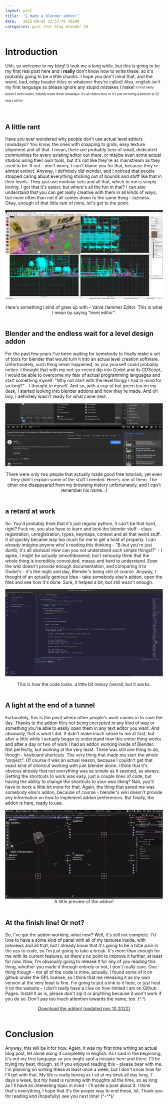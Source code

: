 ```yaml
---
layout: post
title:  "I made a blender addon!"
date:   2022-09-01 22:57:41 +0100
categories: post test blog blender 3d
---
```

# Introduction
Uhh, so welcome to my blog! It took me a long while, but this is going to be my first real post here and I **really** don't know how to write these, so it's probably going to be a little chaotic. I hope you don't mind that, and the weird, bad, edgy header titles or whatever they're called! Also, english isn't my first language so please ignore any stupid mistakes I make! 
<sub><sup>it most likely doesn't even matter, nobody reads these nowadays. it's all videos now, or it's just me being a boomer at 22 years old lol</sup>

<br>


## A little rant
Have you ever wondered why people don't use actual level editors nowadays? You know, the ones with snapping to grids, easy texture alignment and all that. I mean, there are probably tons of small, dedicated communities for every existing editor out there, or maybe even some actual studios using their own tools, but it's not like they're as mainstream as they used to be. If not - don't worry, I can't blame you for that, because they're almost extinct. Anyway, I definitely did wonder, and I noticed that people stopped caring about everything sticking out of bounds and stuff like that in their levels. They just use modular sets and all that, which to me is simply boring. I get that it's easier, but where's all the fun in that? I can also understand that you can get really creative with them in all kinds of ways, but more often than not it all comes down to the same thing - laziness. Okay, enough of that little rant of mine, let's get to the point.


![hammerscreen](/assets/images/Hammer_screen.jpg)
<center>Here's something I kind of grew up with - Valve Hammer Editor. This is what I mean by saying "level editor".</center>
<br>


## Blender and the endless wait for a level design addon
For the past few years I've been waiting for somebody to finally make a set of tools for blender that would turn it into an actual level creation software. Unfortunately, such thing never happened, as you yourself could probably notice. I thought that with my not-so-recent dip into Godot and its GDScript, I would be able to overcome my fear of actual programming languages and start something myself. "Why not start with the level thingy I had in mind for so long?" - I thought to myself. And so, with a cup of hot green tea on my desk, I started looking into blender addons and how they're made. And oh boy, I definitely wasn't ready for what came next.


![tutorials](/assets/images/blender-ytaddontutorial.png)
<center>There were only two people that actually made good free tutorials, yet even they didn't explain some of the stuff I needed. Here's one of them. The other one disappeared from my browsing history unfortunately, and I can't remember his name. :(</center>
<br>


## a retard at work
So. You'd probably think that it's just regular python, it can't be that hard, right? Fuck no, you also have to learn and look the blender stuff - class registration, unregistration, types, keymaps, context and all that weird stuff. It all quickly became way too much for me to get a hold of properly. I can already imagine anyone who's reading this thinking - "B-but you're just dumb, it's all obvious! How can you not understand such simple things!?" - I agree, I might be actually smoothbrained, but I seriously think that the whole thing is incredibly convoluted, messy and hard to understand. Even the wiki doesn't provide enough documentation, and comparing it to Godot's - it's like night and day, Blender's being shit of course. Anyway, I thought of an actually genious idea - take somebody else's addon, open the files and see how it's done. Sure, it helped a bit, but still wasn't enough.

![codesnippet](/assets/images/addon-code-snippet.png)
<center>This is how the code looks. a little bit messy overall, but it works.</center>
<br>


## A light at the end of a tunnel
Fortunately, this is the point where other people's work comes in to save the day. Thanks to the addon files not being encrypted in any kind of way or something you're able to easily open them in any text editor you want. And obviously, that is what I did. It didn't make much sense to me at first, but after a little while I actually began to understand how this entire thing works and after a day or two of work I had an addon working inside of Blender. Not perfectly, but working at the very least. There was still one thing to do, though - keyboard shortcuts. The very thing that made me start the whole "project". Of course it was an actual reason, because I couldn't get that exact kind of shortcut working with just blender alone. I think that it's obvious already that not everything was as simple as it seemed, as always. Getting the shortcuts to work was easy, just a couple lines of code, but having the ability to change the shortcuts to your own liking? Nah, you'll have to work a little bit more for that. Again, the thing that saved me was somebody else's addon, because of course - blender's wiki doesn't provide any information on how to implement addon preferences. But finally, the addon is here, ready to use.

<center><img align="center" src="/assets/images/addon-showcase.gif"></center>
<center>A little preview of the addon!</center>
<br>


## At the finish line! Or not?
So, I've got the addon working, what now? Well, it's still not complete. I'd love to have a some kind of panel with all of my textures inside, with previews and all that, but I already know that it's going to be a total pain in the ass to code, so I'm just going to take a break. It's more than enough for me with its current features, so there's no point to improve it further, at least for now. Now, I'm obviously going to release it for any of you reading this thing, whether you made it through entirely or not, I don't really care. One thing though - not all of the code is mine, actually. I found some of it on github under the GPL license, so I think that me releasing it as my own version at the very least is fine. I'm going to put a link to it here, or just host it on the website - I don't really have a clue on how limited I am on Github Pages. Install it as is, please don't zip it or anything because it won't work if you do so. Don't pay too much attention towards the name, too. (*^.^*)

<center><a href="/assets/downloads/brenchtroom.py">Download the addon! (updated nov 10 2022)</a></center>
<br>


# Conclusion
Anyway, this will be it for now. Again, it was my first time writing an actual blog post, let alone doing it completely in english. As I said in the beginning, it's not my first language so you might spot a mistake here and there. I'll be trying my best, though, so if you enjoyed reading this - please bear with me. I'm planning on writing these at least once a week, but I don't know how far I'll get with that. My life is really boring as I sit at my desk all day long, 7 days a week, but my head is running with thoughts all the time, so as long as I'll have an interesting topic in mind - I'll write a post about it. I think that's everything, I hope that it's the proper way to end these, lol. Thank you for reading and (hopefully) see you next time! (^-^*)/
